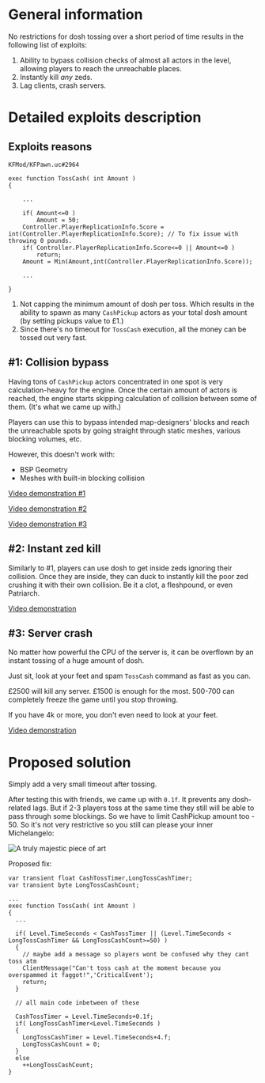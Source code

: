 # General information

No restrictions for dosh tossing over a short period of time results in the following list of exploits:

1. Ability to bypass collision checks of almost all actors in the level, allowing players to reach the unreachable places.
2. Instantly kill *any* zeds.
3. Lag clients, crash servers.

# Detailed exploits description

## Exploits reasons

`KFMod/KFPawn.uc#2964`

```unrealscript
exec function TossCash( int Amount )
{

    ...

    if( Amount<=0 )
        Amount = 50;
    Controller.PlayerReplicationInfo.Score = int(Controller.PlayerReplicationInfo.Score); // To fix issue with throwing 0 pounds.
    if( Controller.PlayerReplicationInfo.Score<=0 || Amount<=0 )
        return;
    Amount = Min(Amount,int(Controller.PlayerReplicationInfo.Score));

    ...

}
```

1. Not capping the minimum amount of dosh per toss. Which results in the ability to spawn as many `CashPickup` actors as your total dosh amount (by setting pickups value to £1.)
2. Since there's no timeout for `TossCash` execution, all the money can be tossed out very fast.

## #1: Collision bypass

Having tons of `CashPickup` actors concentrated in one spot is very calculation-heavy for the engine. Once the certain amount of actors is reached, the engine starts skipping calculation of collision between some of them. (It's what we came up with.)

Players can use this to bypass intended map-designers' blocks and reach the unreachable spots by going straight through static meshes, various blocking volumes, etc.

However, this doesn't work with:
- BSP Geometry
- Meshes with built-in blocking collision

[Video demonstration #1](https://www.youtube.com/watch?v=ie6ealc3-XA)

[Video demonstration #2](https://youtu.be/fbs7SBHWzlM)

[Video demonstration #3](https://youtu.be/mhQDbxvsH28)

## #2: Instant zed kill

Similarly to #1, players can use dosh to get inside zeds ignoring their collision. Once they are inside, they can duck to instantly kill the poor zed crushing it with their own collision. Be it a clot, a fleshpound, or even Patriarch.

[Video demonstration](https://youtu.be/FylKDUZnLDw)

## #3: Server crash

No matter how powerful the CPU of the server is, it can be overflown by an instant tossing of a huge amount of dosh.

Just sit, look at your feet and spam `TossCash` command as fast as you can.

£2500 will kill any server. £1500 is enough for the most. 500-700 can completely freeze the game until you stop throwing.

If you have 4k or more, you don't even need to look at your feet.

[Video demonstration](https://youtu.be/NGwXY79Ka0c)

# Proposed solution

Simply add a very small timeout after tossing.

After testing this with friends, we came up with `0.1f`. It prevents any dosh-related lags. But if 2-3 players toss at the same time they still will be able to pass through some blockings. So we have to limit CashPickup amount too - 50. So it's not very restrictive so you still can please your inner Michelangelo:

![A truly majestic piece of art](https://i.imgur.com/ITaG6xL.jpg)

Proposed fix:

```unrealscript
var transient float CashTossTimer,LongTossCashTimer;
var transient byte LongTossCashCount;

...
exec function TossCash( int Amount )
{
  ...

  if( Level.TimeSeconds < CashTossTimer || (Level.TimeSeconds < LongTossCashTimer && LongTossCashCount>=50) )
  {
    // maybe add a message so players wont be confused why they cant toss atm
    ClientMessage("Can't toss cash at the moment because you overspammed it faggot!",'CriticalEvent');
    return;
  }

  // all main code inbetween of these

  CashTossTimer = Level.TimeSeconds+0.1f;
  if( LongTossCashTimer<Level.TimeSeconds )
  {
    LongTossCashTimer = Level.TimeSeconds+4.f;
    LongTossCashCount = 0;
  }
  else
    ++LongTossCashCount;
}
```



